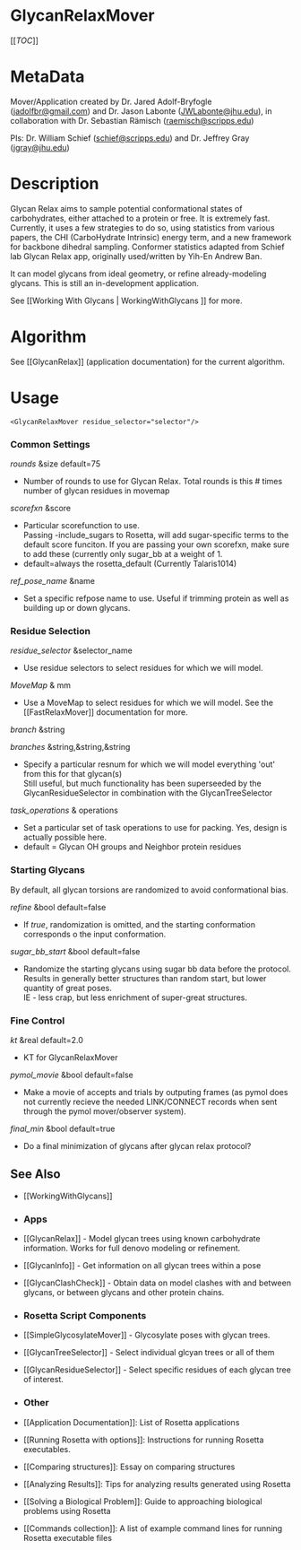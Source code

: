 GlycanRelaxMover
================

[[_TOC_]]

MetaData
========

Mover/Application created by Dr. Jared Adolf-Bryfogle (jadolfbr@gmail.com) and Dr. Jason Labonte (JWLabonte@jhu.edu), in collaboration with Dr. Sebastian Rämisch (raemisch@scripps.edu)

PIs: Dr. William Schief (schief@scripps.edu) and Dr. Jeffrey Gray (jgray@jhu.edu)


Description
===========

Glycan Relax aims to sample potential conformational states of carbohydrates, either attached to a protein or free.  It is extremely fast.  Currently, it uses a few strategies to do so, using statistics from various papers, the CHI (CarboHydrate Intrinsic) energy term, and a new framework for backbone dihedral sampling. Conformer statistics adapted from Schief lab Glycan Relax app, originally used/written by Yih-En Andrew Ban.

It can model glycans from ideal geometry, or refine already-modeling glycans.  This is still an in-development application.

See [[Working With Glycans | WorkingWithGlycans ]] for more.

<!--- BEGIN_INTERNAL -->

Algorithm
=======
See [[GlycanRelax]] (application documentation) for the current algorithm.

Usage
=====

```
<GlycanRelaxMover residue_selector="selector"/>
```


### Common Settings

_rounds_ &size default=75 
- Number of rounds to use for Glycan Relax. 
         Total rounds is this # times number of glycan residues in movemap

_scorefxn_ &score
- Particular scorefunction to use.  
         Passing -include_sugars to Rosetta, will add sugar-specific terms to the default score funciton.
         If you are passing your own scorefxn, make sure to add these (currently only sugar_bb at a weight of 1.
- default=always the rosetta_default (Currently Talaris1014)

_ref_pose_name_ &name
- Set a specific refpose name to use. Useful if trimming protein as well as building up or down glycans.



### Residue Selection
_residue_selector_ &selector_name
- Use residue selectors to select residues for which we will model.  
 
_MoveMap_ & mm
- Use a MoveMap to select residues for which we will model. See the [[FastRelaxMover]] documentation for more.

_branch_ &string

_branches_ &string,&string,&string
- Specify a particular resnum for which we will model everything 'out' from this for that glycan(s)  
         Still useful, but much functionality has been superseeded by the
         GlycanResidueSelector in combination with the GlycanTreeSelector 
 
_task_operations_ & operations
- Set a particular set of task operations to use for packing.  Yes, design is actually possible here.
- default = Glycan OH groups and Neighbor protein residues


### Starting Glycans

By default, all glycan torsions are randomized to avoid conformational bias.

_refine_ &bool default=false
- If *true*, randomization is omitted, and the starting conformation corresponds o the input conformation.

_sugar_bb_start_ &bool default=false
- Randomize the starting glycans using sugar bb data before the protocol.  
         Results in generally better structures than random start, but lower quantity of great poses.  
         IE - less crap, but less enrichment of super-great structures.


### Fine Control

_kt_ &real default=2.0
- KT for GlycanRelaxMover
  
_pymol_movie_ &bool default=false
- Make a movie of accepts and trials by outputing frames 
         (as pymol does not currently recieve the needed LINK/CONNECT records when 
         sent through the pymol mover/observer system). 
  
_final_min_ &bool default=true
- Do a final minimization of glycans after glycan relax protocol?


<!--- END_INTERNAL -->

## See Also
- [[WorkingWithGlycans]]

- ### Apps
 - [[GlycanRelax]] - Model glycan trees using known carbohydrate information.  Works for full denovo modeling or refinement.
 - [[GlycanInfo]] - Get information on all glycan trees within a pose
 - [[GlycanClashCheck]] - Obtain data on model clashes with and between glycans, or between glycans and other protein chains.

- ### Rosetta Script Components
 - [[SimpleGlycosylateMover]] - Glycosylate poses with glycan trees.  
 - [[GlycanTreeSelector]] - Select individual glcyan trees or all of them
 - [[GlycanResidueSelector]] - Select specific residues of each glycan tree of interest.

- ### Other
 - [[Application Documentation]]: List of Rosetta applications
 - [[Running Rosetta with options]]: Instructions for running Rosetta executables.
 - [[Comparing structures]]: Essay on comparing structures
 - [[Analyzing Results]]: Tips for analyzing results generated using Rosetta
 - [[Solving a Biological Problem]]: Guide to approaching biological problems using Rosetta
 - [[Commands collection]]: A list of example command lines for running Rosetta executable files